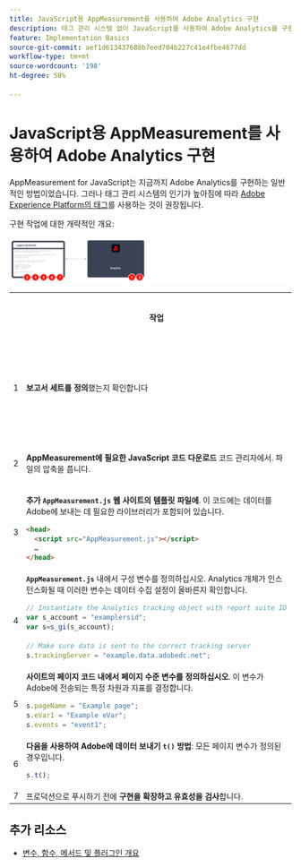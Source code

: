 ```yaml
---
title: JavaScript용 AppMeasurement를 사용하여 Adobe Analytics 구현
description: 태그 관리 시스템 없이 JavaScript를 사용하여 Adobe Analytics를 구현하는 방법을 알아봅니다.
feature: Implementation Basics
source-git-commit: aef1d613437688b7eed704b227c41e4fbe4677dd
workflow-type: tm+mt
source-wordcount: '198'
ht-degree: 58%

---
```


# JavaScript용 AppMeasurement를 사용하여 Adobe Analytics 구현

AppMeasurement for JavaScript는 지금까지 Adobe Analytics를 구현하는 일반적인 방법이었습니다. 그러나 태그 관리 시스템의 인기가 높아짐에 따라 [Adobe Experience Platform의 태그](../launch/overview.md)를 사용하는 것이 권장됩니다.

구현 작업에 대한 개략적인 개요:

![AppMeasurement를 사용한 Adobe 분석 구현 개요](../assets/appmeasurement-annotated.png)

<table>

<tr>
<th style="width:5%"></th><th style="width:75%"><b>작업</b></th><th style="width:20%"><b>추가 정보</b></th>
</tr>

<tr>
<td>1</td><td><b>보고서 세트를 정의</b>했는지 확인합니다</td><td><a href="../../admin/admin/c-manage-report-suites/report-suites-admin.md">보고서 세트 관리자</a></td>
</tr>

<tr>
<td>2</td><td><b>AppMeasurement에 필요한 JavaScript 코드 다운로드</b> 코드 관리자에서. 파일의 압축을 풉니다.</td><td><a href="../../admin/admin/code-manager-admin.md">코드 관리자</a></td>
</tr>

<tr>
<td>3</td><td><b>추가 <code>AppMeasurement.js</code> 웹 사이트의 템플릿 파일에</b>. 이 코드에는 데이터를 Adobe에 보내는 데 필요한 라이브러리가 포함되어 있습니다.

```html
<head>
  <script src="AppMeasurement.js"></script>
  …
</head>
```

</td><td></td>
</tr>

<tr>
<td>4</td><td><b><code>AppMeasurement.js</code></b> 내에서 구성 변수를 정의하십시오. Analytics 개체가 인스턴스화될 때 이러한 변수는 데이터 수집 설정이 올바른지 확인합니다.

```JavaScript
// Instantiate the Analytics tracking object with report suite ID
var s_account = "examplersid";
var s=s_gi(s_account);
 
// Make sure data is sent to the correct tracking server
s.trackingServer = "example.data.adobedc.net";
```

</td><td><a href="../vars/config-vars/configuration-variables.md">구성 변수</a></td>
</tr>

<tr>
<td>5</td><td><b>사이트의 페이지 코드 내에서 페이지 수준 변수를 정의하십시오</b>. 이 변수가 Adobe에 전송되는 특정 차원과 지표를 결정합니다.

```js
s.pageName = "Example page";
s.eVar1 = "Example eVar";
s.events = "event1";
```

</td><td><a href="../vars/page-vars/page-variables.md">페이지 변수</a></td>
</tr>

<tr>
<td>6</td><td><b>다음을 사용하여 Adobe에 데이터 보내기 <code>t()</code> 방법</b>: 모든 페이지 변수가 정의된 경우입니다.

```js
s.t();
```

</td><td><a href="../vars/functions/t-method.md">t() 메서드</a></td>
</tr>

<tr>
<td>7</td><td>프로덕션으로 푸시하기 전에 <b>구현을 확장하고 유효성을 검사</b>합니다.</b></td><td></td>
</tr>

</table>

## 추가 리소스

- [변수, 함수, 메서드 및 플러그인 개요](../vars/overview.md)
